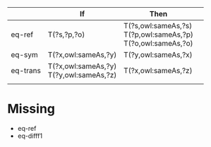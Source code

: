| | If | Then | |
| -- | -- | -- | -- |
| eq-ref | T(?s,?p,?o) | T(?s,owl:sameAs,?s) <br> T(?p,owl:sameAs,?p) <br> T(?o,owl:sameAs,?o) 
eq-sym|T(?x,owl:sameAs,?y)|T(?y,owl:sameAs,?x)|
eq-trans|T(?x,owl:sameAs,?y) <br> T(?y,owl:sameAs,?z) | T(?x,owl:sameAs,?z)
|||||eq-rep-s|T(?s,owl:sameAs,?s')|||||T(?s,?p,?o)||||||T(?s',?p,?o)||||||eq-rep-p|T(?p,owl:sameAs,?p')|||||T(?s,?p,?o)||||||T(?s,?p',?o)||||||eq-rep-o|T(?o,owl:sameAs,?o')|||||T(?s,?p,?o)||||||T(?s,?p,?o')||||||eq-diff1|T(?x,owl:sameAs,?y)|||||T(?x,owl:differentFrom,?y)||||||false||||||eq-diff2|T(?x,rdf:type,owl:AllDifferent)|||||T(?x,owl:members,?y)||||||LIST[?y,?z1,...,?zn]||||||T(?zi,owl:sameAs,?zj)|false|foreach1≤i<j≤n||||eq-diff3|T(?x,rdf:type,owl:AllDifferent)|||||T(?x,owl:distinctMembers,?y)||||||LIST[?y,?z1,...,?zn]||||||T(?zi,owl:sameAs,?zj)|false|foreach1≤i<j≤n||||Table5specifiesthesemanticconditionsonaxiomsaboutproperties.||||||Table5.TheSemanticsofAxiomsaboutProperties||||||If|then|||||prp-ap|T(ap,rdf:type,owl:AnnotationProperty)|foreachbuilt-inannotationpropertyofOWL2RL||||prp-dom|T(?p,rdfs:domain,?c)|||||T(?x,?p,?y)|T(?x,rdf:type,?c)|||||prp-rng|T(?p,rdfs:range,?c)|||||T(?x,?p,?y)|T(?y,rdf:type,?c)|||||prp-fp|T(?p,rdf:type,owl:FunctionalProperty)|||||T(?x,?p,?y1)||||||T(?x,?p,?y2)|T(?y1,owl:sameAs,?y2)|||||prp-ifp|T(?p,rdf:type,owl:InverseFunctionalProperty)|||||T(?x1,?p,?y)||||||T(?x2,?p,?y)|T(?x1,owl:sameAs,?x2)|||||prp-irp|T(?p,rdf:type,owl:IrreflexiveProperty)|||||T(?x,?p,?x)|false|||||prp-symp|T(?p,rdf:type,owl:SymmetricProperty)|||||T(?x,?p,?y)|T(?y,?p,?x)|||||prp-asyp|T(?p,rdf:type,owl:AsymmetricProperty)|||||T(?x,?p,?y)||||||T(?y,?p,?x)|false|||||prp-trp|T(?p,rdf:type,owl:TransitiveProperty)|||||T(?x,?p,?y)||||||T(?y,?p,?z)|T(?x,?p,?z)|||||prp-spo1|T(?p1,rdfs:subPropertyOf,?p2)|||||T(?x,?p1,?y)||||||T(?x,?p2,?y)||||||prp-spo2|T(?p,owl:propertyChainAxiom,?x)|||||LIST[?x,?p1,...,?pn]||||||T(?u1,?p1,?u2)||||||T(?u2,?p2,?u3)||||||...||||||T(?un,?pn,?un+1)|T(?u1,?p,?un+1)|||||prp-eqp1|T(?p1,owl:equivalentProperty,?p2)|||||T(?x,?p1,?y)|T(?x,?p2,?y)|||||prp-eqp2|T(?p1,owl:equivalentProperty,?p2)|||||T(?x,?p2,?y)|T(?x,?p1,?y)|||||prp-pdw|T(?p1,owl:propertyDisjointWith,?p2)|||||T(?x,?p1,?y)||||||T(?x,?p2,?y)|false|||||prp-adp|T(?x,rdf:type,owl:AllDisjointProperties)|||||T(?x,owl:members,?y)||||||LIST[?y,?p1,...,?pn]||||||T(?u,?pi,?v)||||||T(?u,?pj,?v)|false|foreach1≤i<j≤n||||prp-inv1|T(?p1,owl:inverseOf,?p2)|||||T(?x,?p1,?y)|T(?y,?p2,?x)|||||prp-inv2|T(?p1,owl:inverseOf,?p2)|||||T(?x,?p2,?y)|T(?y,?p1,?x)|||||prp-key|T(?c,owl:hasKey,?u)|||||LIST[?u,?p1,...,?pn]||||||T(?x,rdf:type,?c)||||||T(?x,?p1,?z1)||||||...||||||T(?x,?pn,?zn)||||||T(?y,rdf:type,?c)||||||T(?y,?p1,?z1)||||||...||||||T(?y,?pn,?zn)|T(?x,owl:sameAs,?y)|||||prp-npa1|T(?x,owl:sourceIndividual,?i1)|||||T(?x,owl:assertionProperty,?p)||||||T(?x,owl:targetIndividual,?i2)||||||T(?i1,?p,?i2)|false|||||prp-npa2|T(?x,owl:sourceIndividual,?i)|||||T(?x,owl:assertionProperty,?p)||||||T(?x,owl:targetValue,?lt)||||||T(?i,?p,?lt)|false|||||Table6specifiesthesemanticconditionsonclasses.||||||Table6.TheSemanticsofClasses||||||If|then|||||cls-thing|T(owl:Thing,rdf:type,owl:Class)|||||cls-nothing1|T(owl:Nothing,rdf:type,owl:Class)|||||cls-nothing2|T(?x,rdf:type,owl:Nothing)|false||||cls-int1|T(?c,owl:intersectionOf,?x)|||||LIST[?x,?c1,...,?cn]||||||T(?y,rdf:type,?c1)||||||T(?y,rdf:type,?c2)||||||...||||||T(?y,rdf:type,?cn)|T(?y,rdf:type,?c)|||||cls-int2|T(?c,owl:intersectionOf,?x)|||||LIST[?x,?c1,...,?cn]||||||T(?y,rdf:type,?c)|T(?y,rdf:type,?c1)|||||T(?y,rdf:type,?c2)||||||...||||||T(?y,rdf:type,?cn)||||||cls-uni|T(?c,owl:unionOf,?x)|||||LIST[?x,?c1,...,?cn]||||||T(?y,rdf:type,?ci)|T(?y,rdf:type,?c)|foreach1≤i≤n||||cls-com|T(?c1,owl:complementOf,?c2)|||||T(?x,rdf:type,?c1)||||||T(?x,rdf:type,?c2)|false|||||cls-svf1|T(?x,owl:someValuesFrom,?y)|||||T(?x,owl:onProperty,?p)||||||T(?u,?p,?v)||||||T(?v,rdf:type,?y)|T(?u,rdf:type,?x)|||||cls-svf2|T(?x,owl:someValuesFrom,owl:Thing)|||||T(?x,owl:onProperty,?p)||||||T(?u,?p,?v)|T(?u,rdf:type,?x)|||||cls-avf|T(?x,owl:allValuesFrom,?y)|||||T(?x,owl:onProperty,?p)||||||T(?u,rdf:type,?x)||||||T(?u,?p,?v)|T(?v,rdf:type,?y)|||||cls-hv1|T(?x,owl:hasValue,?y)|||||T(?x,owl:onProperty,?p)||||||T(?u,rdf:type,?x)|T(?u,?p,?y)|||||cls-hv2|T(?x,owl:hasValue,?y)|||||T(?x,owl:onProperty,?p)||||||T(?u,?p,?y)|T(?u,rdf:type,?x)|||||cls-maxc1|T(?x,owl:maxCardinality,"0"^^xsd:nonNegativeInteger)|||||T(?x,owl:onProperty,?p)||||||T(?u,rdf:type,?x)||||||T(?u,?p,?y)|false|||||cls-maxc2|T(?x,owl:maxCardinality,"1"^^xsd:nonNegativeInteger)|||||T(?x,owl:onProperty,?p)||||||T(?u,rdf:type,?x)||||||T(?u,?p,?y1)||||||T(?u,?p,?y2)|T(?y1,owl:sameAs,?y2)|||||cls-maxqc1|T(?x,owl:maxQualifiedCardinality,"0"^^xsd:nonNegativeInteger)|||||T(?x,owl:onProperty,?p)||||||T(?x,owl:onClass,?c)||||||T(?u,rdf:type,?x)||||||T(?u,?p,?y)||||||T(?y,rdf:type,?c)|false|||||cls-maxqc2|T(?x,owl:maxQualifiedCardinality,"0"^^xsd:nonNegativeInteger)|||||T(?x,owl:onProperty,?p)||||||T(?x,owl:onClass,owl:Thing)||||||T(?u,rdf:type,?x)||||||T(?u,?p,?y)|false|||||cls-maxqc3|T(?x,owl:maxQualifiedCardinality,"1"^^xsd:nonNegativeInteger)|||||T(?x,owl:onProperty,?p)||||||T(?x,owl:onClass,?c)||||||T(?u,rdf:type,?x)||||||T(?u,?p,?y1)||||||T(?y1,rdf:type,?c)||||||T(?u,?p,?y2)||||||T(?y2,rdf:type,?c)|T(?y1,owl:sameAs,?y2)|||||cls-maxqc4|T(?x,owl:maxQualifiedCardinality,"1"^^xsd:nonNegativeInteger)|||||T(?x,owl:onProperty,?p)||||||T(?x,owl:onClass,owl:Thing)||||||T(?u,rdf:type,?x)||||||T(?u,?p,?y1)||||||T(?u,?p,?y2)|T(?y1,owl:sameAs,?y2)|||||cls-oo|T(?c,owl:oneOf,?x)|||||LIST[?x,?y1,...,?yn]|T(?y1,rdf:type,?c)|||||...||||||T(?yn,rdf:type,?c)||||||Table7specifiesthesemanticconditionsonclassaxioms.||||||Table7.TheSemanticsofClassAxioms||||||If|then|||||cax-sco|T(?c1,rdfs:subClassOf,?c2)|||||T(?x,rdf:type,?c1)|T(?x,rdf:type,?c2)|||||cax-eqc1|T(?c1,owl:equivalentClass,?c2)|||||T(?x,rdf:type,?c1)|T(?x,rdf:type,?c2)|||||cax-eqc2|T(?c1,owl:equivalentClass,?c2)|||||T(?x,rdf:type,?c2)|T(?x,rdf:type,?c1)|||||cax-dw|T(?c1,owl:disjointWith,?c2)|||||T(?x,rdf:type,?c1)||||||T(?x,rdf:type,?c2)|false|||||cax-adc|T(?x,rdf:type,owl:AllDisjointClasses)|||||T(?x,owl:members,?y)||||||LIST[?y,?c1,...,?cn]||||||T(?z,rdf:type,?ci)||||||T(?z,rdf:type,?cj)|false|foreach1≤i<j≤n||||Table8specifiesthesemanticsofdatatypes.||||||Table8.TheSemanticsofDatatypes||||||If|then|||||dt-type1|T(dt,rdf:type,rdfs:Datatype)|foreachdatatypedtsupportedinOWL2RL||||dt-type2|T(lt,rdf:type,dt)|foreachliteralltandeachdatatypedtsupportedinOWL2RL||||suchthatthedatavalueofltiscontainedinthevaluespaceofdt||||||dt-eq|T(lt1,owl:sameAs,lt2)|forallliteralslt1andlt2withthesamedatavalue||||dt-diff|T(lt1,owl:differentFrom,lt2)|forallliteralslt1andlt2withdifferentdatavalues||||dt-not-type|T(lt,rdf:type,dt)|false|foreachliteralltandeachdatatypedtsupportedinOWL2RL|||suchthatthedatavalueofltisnotcontainedinthevaluespaceofdt||||||Table9specifiesthesemanticrestrictionsonthevocabularyusedtodefinetheschema.||||||Table9.TheSemanticsofSchemaVocabulary||||||If|then|||||scm-cls|T(?c,rdf:type,owl:Class)|T(?c,rdfs:subClassOf,?c)||||T(?c,owl:equivalentClass,?c)||||||T(?c,rdfs:subClassOf,owl:Thing)||||||T(owl:Nothing,rdfs:subClassOf,?c)||||||scm-sco|T(?c1,rdfs:subClassOf,?c2)|||||T(?c2,rdfs:subClassOf,?c3)|T(?c1,rdfs:subClassOf,?c3)|||||scm-eqc1|T(?c1,owl:equivalentClass,?c2)|T(?c1,rdfs:subClassOf,?c2)||||T(?c2,rdfs:subClassOf,?c1)||||||scm-eqc2|T(?c1,rdfs:subClassOf,?c2)|||||T(?c2,rdfs:subClassOf,?c1)|T(?c1,owl:equivalentClass,?c2)|||||scm-op|T(?p,rdf:type,owl:ObjectProperty)|T(?p,rdfs:subPropertyOf,?p)||||T(?p,owl:equivalentProperty,?p)||||||scm-dp|T(?p,rdf:type,owl:DatatypeProperty)|T(?p,rdfs:subPropertyOf,?p)||||T(?p,owl:equivalentProperty,?p)||||||scm-spo|T(?p1,rdfs:subPropertyOf,?p2)|||||T(?p2,rdfs:subPropertyOf,?p3)|T(?p1,rdfs:subPropertyOf,?p3)|||||scm-eqp1|T(?p1,owl:equivalentProperty,?p2)|T(?p1,rdfs:subPropertyOf,?p2)||||T(?p2,rdfs:subPropertyOf,?p1)||||||scm-eqp2|T(?p1,rdfs:subPropertyOf,?p2)|||||T(?p2,rdfs:subPropertyOf,?p1)|T(?p1,owl:equivalentProperty,?p2)|||||scm-dom1|T(?p,rdfs:domain,?c1)|||||T(?c1,rdfs:subClassOf,?c2)|T(?p,rdfs:domain,?c2)|||||scm-dom2|T(?p2,rdfs:domain,?c)|||||T(?p1,rdfs:subPropertyOf,?p2)|T(?p1,rdfs:domain,?c)|||||scm-rng1|T(?p,rdfs:range,?c1)|||||T(?c1,rdfs:subClassOf,?c2)|T(?p,rdfs:range,?c2)|||||scm-rng2|T(?p2,rdfs:range,?c)|||||T(?p1,rdfs:subPropertyOf,?p2)|T(?p1,rdfs:range,?c)|||||scm-hv|T(?c1,owl:hasValue,?i)|||||T(?c1,owl:onProperty,?p1)||||||T(?c2,owl:hasValue,?i)||||||T(?c2,owl:onProperty,?p2)||||||T(?p1,rdfs:subPropertyOf,?p2)|T(?c1,rdfs:subClassOf,?c2)|||||scm-svf1|T(?c1,owl:someValuesFrom,?y1)|||||T(?c1,owl:onProperty,?p)||||||T(?c2,owl:someValuesFrom,?y2)||||||T(?c2,owl:onProperty,?p)||||||T(?y1,rdfs:subClassOf,?y2)|T(?c1,rdfs:subClassOf,?c2)|||||scm-svf2|T(?c1,owl:someValuesFrom,?y)|||||T(?c1,owl:onProperty,?p1)||||||T(?c2,owl:someValuesFrom,?y)||||||T(?c2,owl:onProperty,?p2)||||||T(?p1,rdfs:subPropertyOf,?p2)|T(?c1,rdfs:subClassOf,?c2)|||||scm-avf1|T(?c1,owl:allValuesFrom,?y1)|||||T(?c1,owl:onProperty,?p)||||||T(?c2,owl:allValuesFrom,?y2)||||||T(?c2,owl:onProperty,?p)||||||T(?y1,rdfs:subClassOf,?y2)|T(?c1,rdfs:subClassOf,?c2)|||||scm-avf2|T(?c1,owl:allValuesFrom,?y)|||||T(?c1,owl:onProperty,?p1)||||||T(?c2,owl:allValuesFrom,?y)||||||T(?c2,owl:onProperty,?p2)||||||T(?p1,rdfs:subPropertyOf,?p2)|T(?c2,rdfs:subClassOf,?c1)|||||scm-int|T(?c,owl:intersectionOf,?x)|||||LIST[?x,?c1,...,?cn]|T(?c,rdfs:subClassOf,?c1)|||||T(?c,rdfs:subClassOf,?c2)||||||...||||||T(?c,rdfs:subClassOf,?cn)||||||scm-uni|T(?c,owl:unionOf,?x)|||||LIST[?x,?c1,...,?cn]|T(?c1,rdfs:subClassOf,?c)|||||T(?c2,rdfs:subClassOf,?c)||||||...||||||T(?cn,rdfs:subClassOf,?c)|||||

# Missing
- eq-ref
- eq-difff1